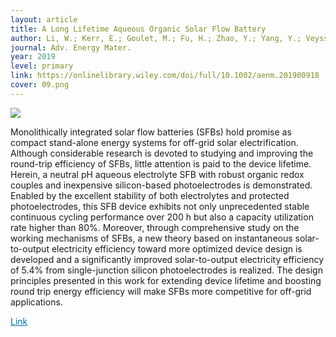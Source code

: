 ```yaml
---
layout: article
title: A Long Lifetime Aqueous Organic Solar Flow Battery
author: Li, W.; Kerr, E.; Goulet, M.; Fu, H.; Zhao, Y.; Yang, Y.; Veyssal, A.; He, J.; Gordon, R. G.; Aziz, M. J.; Jin, S. 
journal: Adv. Energy Mater.
year: 2019
level: primary
link: https://onlinelibrary.wiley.com/doi/full/10.1002/aenm.201900918
cover: 09.png
---
```

<img class="image image--lg" src="{{ page.cover }}"/>

Monolithically integrated solar flow batteries (SFBs) hold promise as compact stand-alone energy systems for off-grid solar electrification. Although considerable research is devoted to studying and improving the round-trip efficiency of SFBs, little attention is paid to the device lifetime. Herein, a neutral pH aqueous electrolyte SFB with robust organic redox couples and inexpensive silicon-based photoelectrodes is demonstrated. Enabled by the excellent stability of both electrolytes and protected photoelectrodes, this SFB device exhibits not only unprecedented stable continuous cycling performance over 200 h but also a capacity utilization rate higher than 80%. Moreover, through comprehensive study on the working mechanisms of SFBs, a new theory based on instantaneous solar-to-output electricity efficiency toward more optimized device design is developed and a significantly improved solar-to-output electricity efficiency of 5.4% from single-junction silicon photoelectrodes is realized. The design principles presented in this work for extending device lifetime and boosting round trip energy efficiency will make SFBs more competitive for off-grid applications.

<a style="color:#0272AC;" href="{{ page.link }}">Link</a>
